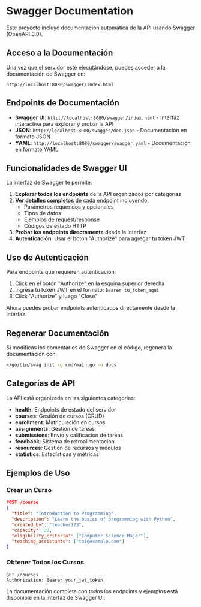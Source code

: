 # Swagger Documentation

Este proyecto incluye documentación automática de la API usando Swagger (OpenAPI 3.0).

## Acceso a la Documentación

Una vez que el servidor esté ejecutándose, puedes acceder a la documentación de Swagger en:

```
http://localhost:8080/swagger/index.html
```

## Endpoints de Documentación

- **Swagger UI**: `http://localhost:8080/swagger/index.html` - Interfaz interactiva para explorar y probar la API
- **JSON**: `http://localhost:8080/swagger/doc.json` - Documentación en formato JSON
- **YAML**: `http://localhost:8080/swagger/swagger.yaml` - Documentación en formato YAML

## Funcionalidades de Swagger UI

La interfaz de Swagger te permite:

1. **Explorar todos los endpoints** de la API organizados por categorías
2. **Ver detalles completos** de cada endpoint incluyendo:
   - Parámetros requeridos y opcionales
   - Tipos de datos
   - Ejemplos de request/response
   - Códigos de estado HTTP
3. **Probar los endpoints directamente** desde la interfaz
4. **Autenticación**: Usar el botón "Authorize" para agregar tu token JWT

## Uso de Autenticación

Para endpoints que requieren autenticación:

1. Click en el botón "Authorize" en la esquina superior derecha
2. Ingresa tu token JWT en el formato: `Bearer tu_token_aqui`
3. Click "Authorize" y luego "Close"

Ahora puedes probar endpoints autenticados directamente desde la interfaz.

## Regenerar Documentación

Si modificas los comentarios de Swagger en el código, regenera la documentación con:

```bash
~/go/bin/swag init -g cmd/main.go -o docs
```

## Categorías de API

La API está organizada en las siguientes categorías:

- **health**: Endpoints de estado del servidor
- **courses**: Gestión de cursos (CRUD)
- **enrollment**: Matriculación en cursos
- **assignments**: Gestión de tareas
- **submissions**: Envío y calificación de tareas
- **feedback**: Sistema de retroalimentación
- **resources**: Gestión de recursos y módulos
- **statistics**: Estadísticas y métricas

## Ejemplos de Uso

### Crear un Curso
```json
POST /course
{
  "title": "Introduction to Programming",
  "description": "Learn the basics of programming with Python",
  "created_by": "teacher123",
  "capacity": 30,
  "eligibility_criteria": ["Computer Science Major"],
  "teaching_assistants": ["ta1@example.com"]
}
```

### Obtener Todos los Cursos
```
GET /courses
Authorization: Bearer your_jwt_token
```

La documentación completa con todos los endpoints y ejemplos está disponible en la interfaz de Swagger UI.
